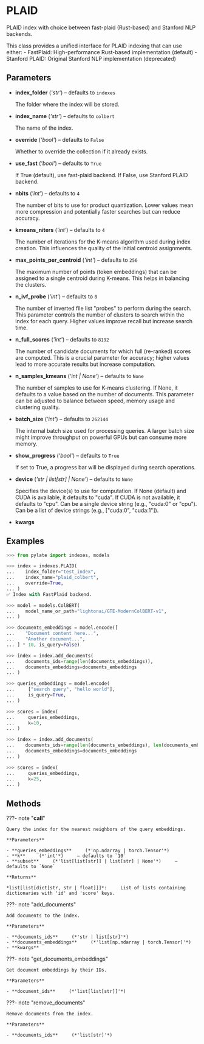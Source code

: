 # PLAID

PLAID index with choice between fast-plaid (Rust-based) and Stanford NLP backends.

This class provides a unified interface for PLAID indexing that can use either: - FastPlaid: High-performance Rust-based implementation (default) - Stanford PLAID: Original Stanford NLP implementation (deprecated)

## Parameters

- **index_folder** (*'str'*) – defaults to `indexes`

    The folder where the index will be stored.

- **index_name** (*'str'*) – defaults to `colbert`

    The name of the index.

- **override** (*'bool'*) – defaults to `False`

    Whether to override the collection if it already exists.

- **use_fast** (*'bool'*) – defaults to `True`

    If True (default), use fast-plaid backend. If False, use Stanford PLAID backend.

- **nbits** (*'int'*) – defaults to `4`

    The number of bits to use for product quantization. Lower values mean more compression and potentially faster searches but can reduce accuracy.

- **kmeans_niters** (*'int'*) – defaults to `4`

    The number of iterations for the K-means algorithm used during index creation. This influences the quality of the initial centroid assignments.

- **max_points_per_centroid** (*'int'*) – defaults to `256`

    The maximum number of points (token embeddings) that can be assigned to a single centroid during K-means. This helps in balancing the clusters.

- **n_ivf_probe** (*'int'*) – defaults to `8`

    The number of inverted file list "probes" to perform during the search. This parameter controls the number of clusters to search within the index for each query. Higher values improve recall but increase search time.

- **n_full_scores** (*'int'*) – defaults to `8192`

    The number of candidate documents for which full (re-ranked) scores are computed. This is a crucial parameter for accuracy; higher values lead to more accurate results but increase computation.

- **n_samples_kmeans** (*'int | None'*) – defaults to `None`

    The number of samples to use for K-means clustering. If None, it defaults to a value based on the number of documents. This parameter can be adjusted to balance between speed, memory usage and clustering quality.

- **batch_size** (*'int'*) – defaults to `262144`

    The internal batch size used for processing queries. A larger batch size might improve throughput on powerful GPUs but can consume more memory.

- **show_progress** (*'bool'*) – defaults to `True`

    If set to True, a progress bar will be displayed during search operations.

- **device** (*'str | list[str] | None'*) – defaults to `None`

    Specifies the device(s) to use for computation. If None (default) and CUDA is available, it defaults to "cuda". If CUDA is not available, it defaults to "cpu". Can be a single device string (e.g., "cuda:0" or "cpu"). Can be a list of device strings (e.g., ["cuda:0", "cuda:1"]).

- **kwargs**



## Examples

```python
>>> from pylate import indexes, models

>>> index = indexes.PLAID(
...    index_folder="test_index",
...    index_name="plaid_colbert",
...    override=True,
... )
✅ Index with FastPlaid backend.

>>> model = models.ColBERT(
...    model_name_or_path="lightonai/GTE-ModernColBERT-v1",
... )

>>> documents_embeddings = model.encode([
...    "Document content here...",
...    "Another document...",
... ] * 10, is_query=False)

>>> index = index.add_documents(
...    documents_ids=range(len(documents_embeddings)),
...    documents_embeddings=documents_embeddings
... )

>>> queries_embeddings = model.encode(
...     ["search query", "hello world"],
...     is_query=True,
... )

>>> scores = index(
...     queries_embeddings,
...     k=10,
... )

>>> index = index.add_documents(
...    documents_ids=range(len(documents_embeddings), len(documents_embeddings) * 2),
...    documents_embeddings=documents_embeddings
... )

>>> scores = index(
...     queries_embeddings,
...     k=25,
... )
```

## Methods

???- note "__call__"

    Query the index for the nearest neighbors of the query embeddings.

    **Parameters**

    - **queries_embeddings**     (*'np.ndarray | torch.Tensor'*)
    - **k**     (*'int'*)     – defaults to `10`
    - **subset**     (*'list[list[str]] | list[str] | None'*)     – defaults to `None`

    **Returns**

    *list[list[dict[str, str | float]]]*:     List of lists containing dictionaries with 'id' and 'score' keys.

???- note "add_documents"

    Add documents to the index.

    **Parameters**

    - **documents_ids**     (*'str | list[str]'*)
    - **documents_embeddings**     (*'list[np.ndarray | torch.Tensor]'*)
    - **kwargs**

???- note "get_documents_embeddings"

    Get document embeddings by their IDs.

    **Parameters**

    - **document_ids**     (*'list[list[str]]'*)

???- note "remove_documents"

    Remove documents from the index.

    **Parameters**

    - **documents_ids**     (*'list[str]'*)
